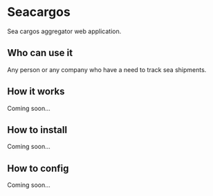 # Seacargos
Sea cargos aggregator web application.

## Who can use it
Any person or any company who have a need to track sea shipments.

## How it works
Coming soon...

## How to install
Coming soon...

## How to config
Coming soon...
